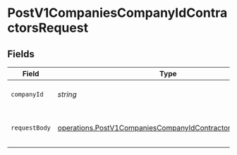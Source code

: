 # PostV1CompaniesCompanyIdContractorsRequest


## Fields

| Field                                                                                                                                         | Type                                                                                                                                          | Required                                                                                                                                      | Description                                                                                                                                   |
| --------------------------------------------------------------------------------------------------------------------------------------------- | --------------------------------------------------------------------------------------------------------------------------------------------- | --------------------------------------------------------------------------------------------------------------------------------------------- | --------------------------------------------------------------------------------------------------------------------------------------------- |
| `companyId`                                                                                                                                   | *string*                                                                                                                                      | :heavy_check_mark:                                                                                                                            | The UUID of the company                                                                                                                       |
| `requestBody`                                                                                                                                 | [operations.PostV1CompaniesCompanyIdContractorsRequestBody](../../../sdk/models/operations/postv1companiescompanyidcontractorsrequestbody.md) | :heavy_minus_sign:                                                                                                                            | Create an individual or business contractor.                                                                                                  |